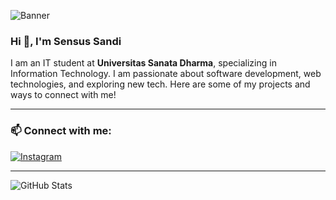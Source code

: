 ![Banner](link-ke-gambar-anda)

### Hi 👋, I'm Sensus Sandi

I am an IT student at **Universitas Sanata Dharma**, specializing in Information Technology. I am passionate about software development, web technologies, and exploring new tech. Here are some of my projects and ways to connect with me!

---
### 📫 Connect with me:
[![Instagram](https://img.shields.io/badge/-Instagram-purple)](https://www.instagram.com/sen___nnb)

---

![GitHub Stats](https://github-readme-stats.vercel.app/api?username=sensussandi&show_icons=true&theme=radical)
